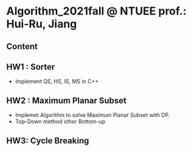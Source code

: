 # Algorithm_2021fall @ NTUEE prof.: Hui-Ru, Jiang
## Content

## HW1 : Sorter
* Implement QS, HS, IS, MS in C++

## HW2 : Maximum Planar Subset
* Implemet Algorithm to solve Maximum Planar Subset with DP.
* Top-Down method other Bottom-up

## HW3: Cycle Breaking
